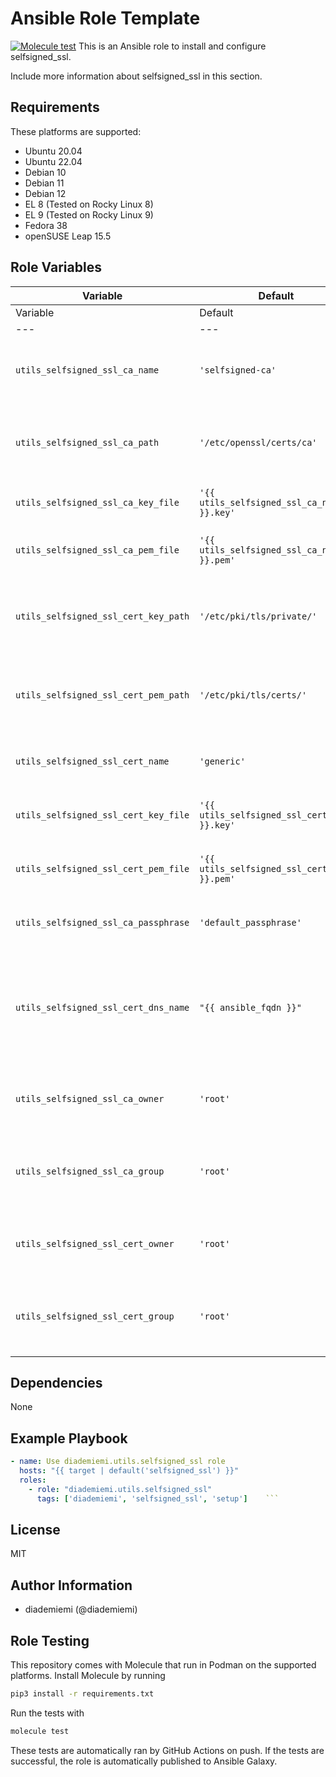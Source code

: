 Ansible Role Template
=========

[![Molecule test](https://github.com/diademiemi/ansible_collection_diademiemi.utils/actions/workflows/ansible-role-selfsigned_ssl.yml/badge.svg)](https://github.com/diademiemi/ansible_collection_diademiemi.utils/actions/workflows/ansible-role-selfsigned_ssl.yml)
This is an Ansible role to install and configure selfsigned_ssl.

Include more information about selfsigned_ssl in this section.

Requirements
------------
These platforms are supported:
- Ubuntu 20.04
- Ubuntu 22.04
- Debian 10
- Debian 11
- Debian 12
- EL 8 (Tested on Rocky Linux 8)
- EL 9 (Tested on Rocky Linux 9)
- Fedora 38
- openSUSE Leap 15.5

<!--
- List hardware requirements here  
-->

Role Variables
--------------

Variable | Default | Description
--- | --- | ---
Variable | Default | Description
---|---|---
`utils_selfsigned_ssl_ca_name` | `'selfsigned-ca'` | Name of the self-signed Certificate Authority.
`utils_selfsigned_ssl_ca_path` | `'/etc/openssl/certs/ca'` | File path where the CA certificate will be stored.
`utils_selfsigned_ssl_ca_key_file` | `'{{ utils_selfsigned_ssl_ca_name }}.key'` | File name for the CA key.
`utils_selfsigned_ssl_ca_pem_file` | `'{{ utils_selfsigned_ssl_ca_name }}.pem'` | File name for the CA PEM certificate.
`utils_selfsigned_ssl_cert_key_path` | `'/etc/pki/tls/private/'` | Directory path where the SSL certificate key will be stored.
`utils_selfsigned_ssl_cert_pem_path` | `'/etc/pki/tls/certs/'` | Directory path where the SSL certificate will be stored.
`utils_selfsigned_ssl_cert_name` | `'generic'` | Name of the self-signed SSL certificate.
`utils_selfsigned_ssl_cert_key_file` | `'{{ utils_selfsigned_ssl_cert_name }}.key'` | File name for the SSL certificate key.
`utils_selfsigned_ssl_cert_pem_file` | `'{{ utils_selfsigned_ssl_cert_name }}.pem'` | File name for the SSL certificate PEM file.
`utils_selfsigned_ssl_ca_passphrase` | `'default_passphrase'` | Passphrase for the Certificate Authority.
`utils_selfsigned_ssl_cert_dns_name` | `"{{ ansible_fqdn }}"` | DNS name for the SSL certificate, defaults to the fully qualified domain name of the host.
`utils_selfsigned_ssl_ca_owner` | `'root'` | Owner of the CA certificate and key files.
`utils_selfsigned_ssl_ca_group` | `'root'` | Group owner of the CA certificate and key files.
`utils_selfsigned_ssl_cert_owner` | `'root'` | Owner of the SSL certificate and key files.
`utils_selfsigned_ssl_cert_group` | `'root'` | Group owner of the SSL certificate and key files.

Dependencies
------------
<!-- List dependencies on other roles or criteria -->
None

Example Playbook
----------------

```yaml
- name: Use diademiemi.utils.selfsigned_ssl role
  hosts: "{{ target | default('selfsigned_ssl') }}"
  roles:
    - role: "diademiemi.utils.selfsigned_ssl"
      tags: ['diademiemi', 'selfsigned_ssl', 'setup']    ```

```

License
-------

MIT

Author Information
------------------

- diademiemi (@diademiemi)

Role Testing
------------

This repository comes with Molecule that run in Podman on the supported platforms.
Install Molecule by running

```bash
pip3 install -r requirements.txt
```

Run the tests with

```bash
molecule test
```

These tests are automatically ran by GitHub Actions on push. If the tests are successful, the role is automatically published to Ansible Galaxy.

